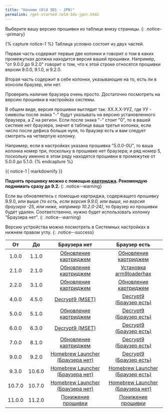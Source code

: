 ```yaml
---
title: "Начнем (Old 3DS - JPN)"
permalink: /get-started-(old-3ds-jpn).html
---
```


Выберите вашу версию прошивки из таблице внизу страницы. 
{: .notice--primary}

{% capture notice-1 %}
Таблица условно состоит из двух частей.      

Первая часть содержит первые две колонки и говорит о том в каких промежутках должна находится версия вашей прошивки. Например, "от 9.0.0 до 9.2.0" говорит о том, что к этой строке относятся прошивки версии 9.0.0, 9.1.0, и 9.2.0.     

Вторая часть содержит в себе колонки, указывающие на то, есть ли в консоли браузер, или нет.

Проверить наличие браузера очень просто. Достаточно посмотреть на версию прошивки в настройках системы. 

В общем виде, версия прошивки выглядит так: ХХ.Х.Х-УУZ, где УУ - символы после знака "-" будут указывать на версию установленного браузера, а Z на регион. Если после знака "-" стоит "0", то в вашей системе нет браузера, значит в таблице ваша третья колонка, если число после дефиса больше нуля, то браузер есть и вам следует смотреть на четвертую колонку.

Например, если в настройках указана прошивка "5.0.0-0U", то ваша колонка номер три, поскольку в прошивке нет браузера; и ряд номер 5, поскольку именно в этом ряду находятся прошивки в промежутке от 5.0.0 до 5.1.0.
{% endcapture %}

<div class="notice--info">{{ notice-1 | markdownify }}</div>

**Поднять прошивку можно с помощью [картриджа](cart-update). Рекомендую поднимать сразу до 9.2.**
{: .notice--warning}

Если вы обновляетесь с помощью картриджа, содержащего прошивку 9.9.0, или выше *(то есть, если версия 9.9.0, или выше, но версия браузера -25, или ниже, например 10.2.0-24)*, то браузер из прошивки будет удален. Соответственно, нужно будет использовать колонку "Браузера нет".
{: .notice--warning}

Версию устройства можно посмотреть в Системных настройках в нижнем правом углу. 
{: .notice--success}

| От | До | Браузера нет | Браузер есть |
|:-:|:-:|:-:|:-:|
| 1.0.0 | 1.1.0 | [Обновление картриджем](cart-update) | [Обновление картриджем](cart-update) |
| 2.1.0 | 2.1.0 | [Обновление картриджем](cart-update) | [Установка arm9loaderhax](installing-arm9loaderhax)|
| 2.2.0 | 3.1.0 | [Обновление картриджем](cart-update)  | [Обновление картриджем](cart-update) |
| 4.0.0 | 4.5.0 | [Decrypt9 (MSET)](decrypt9-(mset)) | [Decrypt9<br>(Браузер есть)](decrypt9-(browser)) |
| 5.0.0 | 5.1.0 | [Обновление картриджем](cart-update) | [Decrypt9<br>(Браузер есть)](decrypt9-(browser)) |
| 6.0.0 | 6.3.0 | [Decrypt9 (MSET)](decrypt9-(mset)) | [Decrypt9<br>(Браузер есть)](decrypt9-(browser)) |
| 7.0.0 | 8.1.0 | [Обновление картриджем](cart-update) | [Decrypt9<br>(Браузер есть)](decrypt9-(browser)) |
| 9.0.0 | 9.2.0 | [Homebrew Launcher<br>(Браузера нет)](Homebrew-launcher-(no-browser)) | [Decrypt9<br>(Браузер есть)](decrypt9-(browser)) |
| 9.3.0 | 10.6.0 | [Homebrew Launcher<br>(Браузера нет)](Homebrew-launcher-(no-browser)) | [Homebrew Launcher<br>(Браузер есть)](Homebrew-launcher-(browser)) |
| 10.7.0 | 10.7.0 | [Homebrew Launcher<br>(Браузера нет)](Homebrew-launcher-(no-browser))| [Homebrew Launcher<br>(Браузера нет)](Homebrew-launcher-(no-browser))|
| 11.0.0 | 11.2.0 | [Понижение прошивки](nfirm-downgrade) | [Понижение прошивки](nfirm-downgrade) |
